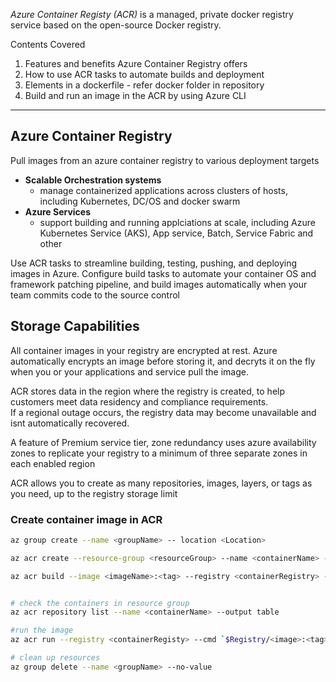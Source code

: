 _Azure Container Registy (ACR)_ is a managed, private docker registry service based on the open-source Docker registry.

Contents Covered
1. Features and benefits Azure Container Registry offers
2. How to use ACR tasks to automate builds and deployment
3. Elements in a dockerfile - refer docker folder in repository
4. Build and run an image in the ACR by using Azure CLI


---


## Azure Container Registry
Pull images from an azure container registry to various deployment targets
- __Scalable Orchestration systems__
    - manage containerized applications across clusters of hosts, including Kubernetes, DC/OS and docker swarm
- __Azure Services__
    - support building and running applciations at scale, including Azure Kubernetes Service (AKS), App service, Batch, Service Fabric and other


Use ACR tasks to streamline building, testing, pushing, and deploying images in Azure. Configure build tasks to automate your container OS and framework patching pipeline, and build images automatically when your team commits code to the source control


## Storage Capabilities
All container images in your registry are encrypted at rest. Azure automatically encrypts an image before storing it, and decryts it on the fly when you or your applications and service pull the image.

ACR stores data in the region where the registry is created, to help customers meet data residency and compliance requirements. <br>
If a regional outage occurs, the registry data may become unavailable and isnt automatically recovered.

A feature of Premium service tier, zone redundancy uses azure availability zones to replicate your registry to a minimum of three separate zones in each enabled region

ACR allows you to create as many repositories, images, layers, or tags as you need, up to the registry storage limit



### Create container image in ACR

```bash
az group create --name <groupName> -- location <Location>

az acr create --resource-group <resourceGroup> --name <containerName> --sku Basic

az acr build --image <imageName>:<tag> --registry <containerRegistry> --file Dockerfile .


# check the containers in resource group
az acr repository list --name <containerName> --output table

#run the image
az acr run --registry <containerRegisty> --cmd `$Registry/<image>:<tag>` /dev/null

# clean up resources
az group delete --name <groupName> --no-value
```

